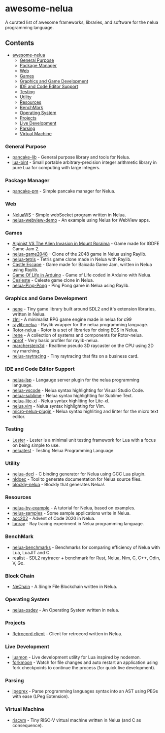 # awesome-nelua
A curated list of awesome frameworks, libraries, and software for the nelua programming language.

## Contents
- [awesome-nelua](https://github.com/AKDev21/awesome-nelua/)
  - [General Purpose](#general-purpose)
  - [Package Manager](#package-manager)
  - [Web](#web)
  - [Games](#games)
  - [Graphics and Game Development](#graphics-and-Game-Development)
  - [IDE and Code Editor Support](#ide-and-code-editor-support)
  - [Testing](#testing)
  - [Utility](#utility)
  - [Resources](#Resources)
  - [BenchMark](#benchMark)
  - [Operating System](#operating-System)
  - [Projects](#projects)
  - [Live Development](#live-development)
  - [Parsing](#parsing)
  - [Virtual Machine](#virtual-machine)

### General Purpose
- [pancake-lib](https://github.com/linkpy/pancake-lib) - General purpose library and tools for Nelua.
- [lua-bint](https://github.com/edubart/lua-bint) - Small portable arbitrary-precision integer arithmetic library in pure Lua for computing with large integers.

### Package Manager
- [pancake-pm](https://github.com/linkpy/pancake-pm) - Simple pancake manager for Nelua.

### Web
- [NeluaWS](https://github.com/Elpersonn/NeluaWS/) - Simple webSocket program written in Nelua.
- [nelua-webview-demo](https://github.com/edubart/nelua-webview-demo) - An example using Nelua for WebView apps.

### Games 
- [Alpinist VS The Alien Invasion in Mount Roraima](https://github.com/Andre-LA/alpinist-vs-the-mount-roraima-alien-invasion) - Game made for IGDFE Game Jam 2.
- [nelua-game2048](https://github.com/edubart/nelua-game2048) - Clone of the 2048 game in Nelua using Raylib.
- [nelua-tetris](https://github.com/edubart/nelua-tetris) - Tetris game clone made in Nelua with Raylib.
- [Castle Escape](https://github.com/Andre-LA/baixada-game-jam-game/) - Game made for Baixada Game Jam, written in Nelua using Raylib.
- [Game Of Life in Arduino](https://gist.github.com/edubart/4991c5dd51205288519419f7d438adcf) - Game of Life coded in Arduino with Nelua.
- [Cesleste](https://gist.github.com/edubart/a79bf78a249d1fff2b77728c260c7605) - Celeste game clone in Nelua.
- [nelua-Ping-Pong](https://github.com/AKDev21/nelua-ping-pong) - Ping Pong game in Nelua using Raylib.

### Graphics and Game Development
- [nene](https://github.com/Andre-LA/nene) - Tiny game library built around SDL2 and it's extension libraries, written in Nelua.
- [zlnl](https://github.com/darltrash/zlnl) - A minimalist RPG game engine made in nelua for c99
- [raylib-nelua](https://github.com/Andre-LA/raylib-nelua) - Raylib wrapper for the nelua programming language.
- [Rotor-nelua](https://github.com/Andre-LA/Rotor-nelua-mirror) - Rotor is a set of libraries for doing ECS in Nelua.
- [irene](https://github.com/Andre-LA/irene) - A collection of systems and components for Rotor-nelua.
- [nprof](https://github.com/Andre-LA/nprof) - Very basic profiler for raylib-nelua.
- [marcherstein3d](https://github.com/edubart/marcherstein3d) - Realtime pseudo 3D raycaster on the CPU using 2D ray marching.
- [nelua-raytracing](https://github.com/Andre-LA/nelua-raytracing-card-mirror) - Tiny raytracing that fits on a business card.

### IDE and Code Editor Support
- [nelua-lsp](https://github.com/codehz/nelua-lsp) - Langauge server plugin for the nelua programming language.
- [nelua-vscode](https://github.com/edubart/nelua-vscode) - Nelua syntax highlighting for Visual Studio Code.
- [nelua-sublime](https://github.com/edubart/nelua-sublime) - Nelua syntax highlighting for Sublime Text.
- [nelua-lite-xl](https://gist.github.com/Andre-LA/2f56f69bc7b3ac9042534bb2c831639b) - Nelua syntax highliting for Lite-xl.
- [nelua.vim](https://github.com/stefanos82/nelua.vim) - Nelua syntax highlighting for Vim.
- [micro-nelua-plugin](https://github.com/leapofazzam123/micro-nelua-plugin) - Nelua syntax highliting and linter for the micro text editor.

### Testing
- [Lester](https://github.com/edubart/lester) - Lester is a minimal unit testing framework for Lua with a focus on being simple to use.
- [neluatest](https://github.com/nsauzede/neluatest) - Testing Nelua Programming Language

### Utility
- [nelua-decl](https://github.com/edubart/nelua-decl) - C binding generator for Nelua using GCC Lua plugin.
- [nldoec](https://github.com/edubart/nldoc) - Tool to generate documentation for Nelua source files.
- [blockly-nelua](https://github.com/Rabios/blockly-nelua) - Blockly that generates Nelua!.

### Resources
- [nelua-by-example](https://github.com/nelua-by-example) - A tutorial for Nelua, based on examples.
- [nelua-samples](https://github.com/edubart/nelua-samples) - Some sample applications write in Nelua.
- [aoc202](https://github.com/edubart/aoc2020) - Advent of Code 2020 in Nelua.
- [lunray](https://github.com/edubart/lunray) - Ray tracing experiment in Nelua programming language.

### BenchMark
- [nelua-benchmarks](https://github.com/edubart/nelua-benchmarks) - Benchmarks for comparing efficiency of Nelua with Lua, LuaJIT and C.
- [realist](https://github.com/nsauzede/realist) - SDL2 raytracer + benchmark for Rust, Nelua, Nim, C, C++, Odin, V, Go.

### Block Chain
- [NeChain](https://github.com/AliChraghi/NeChain) - A Single File Blockchain written in Nelua.

### Operating System
- [nelua-osdev](https://github.com/radgeRayden/nelua-osdev-barebones) - An Operating System written in nelua.

### Projects
- [Retrocord client](https://github.com/Elpersonn/Retrocord-client) - Client for retrocord written in Nelua.

### Live Development
- [luamon](https://github.com/edubart/luamon) - Live development utility for Lua inspired by nodemon.
- [forkmoon](https://github.com/edubart/forkmon) - Watch for file changes and auto restart an application using fork checkpoints to continue the process (for quick live development).

### Parsing
- [lpegrex](https://github.com/edubart/lpegrex) - Parse programming languages syntax into an AST using PEGs with ease (LPeg Extension).

### Virtual Machine
- [riscvm](https://github.com/edubart/riscvm) - Tiny RISC-V virtual machine written in Nelua (and C as consequence).
